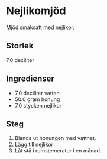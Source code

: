 # Nejlikomjöd
Mjöd smaksatt med nejlikor.

## Storlek
7.0 deciliter 

## Ingredienser
- 7.0 deciliter vatten
- 50.0 gram honung
- 7.0 stycken nejlikor

## Steg
1. Blanda ut honungen med vattnet.
2. Lägg till nejlikor
3. Låt stå i rumstemeratur i en månad.
